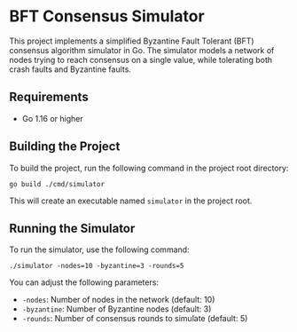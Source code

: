 # BFT Consensus Simulator

This project implements a simplified Byzantine Fault Tolerant (BFT) consensus algorithm simulator in Go. The simulator models a network of nodes trying to reach consensus on a single value, while tolerating both crash faults and Byzantine faults.

## Requirements

- Go 1.16 or higher

## Building the Project

To build the project, run the following command in the project root directory:

```
go build ./cmd/simulator
```

This will create an executable named `simulator` in the project root.

## Running the Simulator

To run the simulator, use the following command:

```
./simulator -nodes=10 -byzantine=3 -rounds=5
```

You can adjust the following parameters:

- `-nodes`: Number of nodes in the network (default: 10)
- `-byzantine`: Number of Byzantine nodes (default: 3)
- `-rounds`: Number of consensus rounds to simulate (default: 5)

